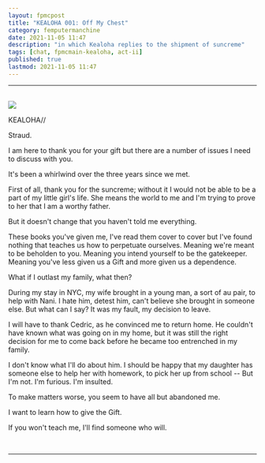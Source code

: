 ```yaml
---
layout: fpmcpost
title: "KEALOHA 001: Off My Chest"
category: femputermanchine
date: 2021-11-05 11:47
description: "in which Kealoha replies to the shipment of suncreme"
tags: [chat, fpmcmain-kealoha, act-ii]
published: true
lastmod: 2021-11-05 11:47
---
```

[//]: # ( 11/05/21  -added)

*****
<br>
<div class="chat-box">
<img src="{{ site.url }}/assets/tb/kealoha-converses.jpg" class="chat-portrait" />
<p class="ppl-sez">KEALOHA//</p>
<p class="ppl-sez">Straud.</p>
<p class="ppl-sez">I am here to thank you for your gift but there are a number of issues I need to discuss with you.</p>
<p class="ppl-sez">It's been a whirlwind over the three years since we met.</p>
<p class="ppl-sez">First of all, thank you for the suncreme; without it I would not be able to be a part of my little girl's life. She means the world to me and I'm trying to prove to her that I am a worthy father.</p>
<p class="ppl-sez">But it doesn't change that you haven't told me everything.</p>
<p class="ppl-sez">These books you've given me, I've read them cover to cover but I've found nothing that teaches us how to perpetuate ourselves. Meaning we're meant to be beholden to you. Meaning you intend yourself to be the gatekeeper. Meaning you've less given us a Gift and more given us a dependence.</p>
<p class="ppl-sez">What if I outlast my family, what then?</p>
<p class="ppl-sez">During my stay in NYC, my wife brought in a young man, a sort of au pair, to help with Nani. I hate him, detest him, can't believe she brought in someone else. But what can I say? It was my fault, my decision to leave.</p>
<p class="ppl-sez">I will have to thank Cedric, as he convinced me to return home. He couldn't have known what was going on in my home, but it was still the right decision for me to come back before he became too entrenched in my family.</p>
<p class="ppl-sez">I don't know what I'll do about him. I should be happy that my daughter has someone else to help her with homework, to pick her up from school -- But I'm not. I'm furious. I'm insulted.</p>
<p class="ppl-sez">To make matters worse, you seem to have all but abandoned me.</p>
<p class="ppl-sez">I want to learn how to give the Gift.</p>
<p class="ppl-sez">If you won't teach me, I'll find someone who will.</p>
</div>
<br>

*****


